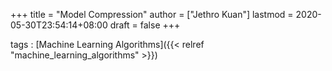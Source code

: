 +++
title = "Model Compression"
author = ["Jethro Kuan"]
lastmod = 2020-05-30T23:54:14+08:00
draft = false
+++

tags
: [Machine Learning Algorithms]({{< relref "machine_learning_algorithms" >}})
